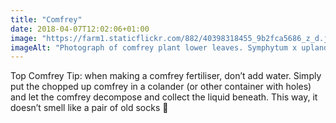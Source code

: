 ```yaml
---
title: "Comfrey"
date: 2018-04-07T12:02:06+01:00
image: "https://farm1.staticflickr.com/882/40398318455_9b2fca5686_z_d.jpg"
imageAlt: "Photograph of comfrey plant lower leaves. Symphytum x uplandicum 'Bocking 14', photo by Finchj on Wikimedia Commons"
---
```


Top Comfrey Tip: when making a comfrey fertiliser, don’t add water. Simply put the chopped up comfrey in a colander (or other container with holes) and let the comfrey decompose and collect the liquid beneath. This way, it doesn’t smell like a pair of old socks 🧦
